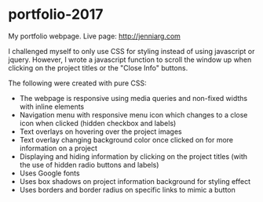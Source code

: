 # portfolio-2017
My portfolio webpage.
Live page: http://jenniarg.com

I challenged myself to only use CSS for styling instead of using javascript or jquery. However, I wrote a javascript function to scroll the window up when clicking on the project titles or the "Close Info" buttons.

The following were created with pure CSS:

  - The webpage is responsive using media queries and non-fixed widths with inline elements
  - Navigation menu with responsive menu icon which changes to a close icon when clicked (hidden checkbox and labels)
  - Text overlays on hovering over the project images
  - Text overlay changing background color once clicked on for more information on a project
  - Displaying and hiding information by clicking on the project titles (with the use of hidden radio buttons and labels)
  - Uses Google fonts
  - Uses box shadows on project information background for styling effect
  - Uses borders and border radius on specific links to mimic a button
